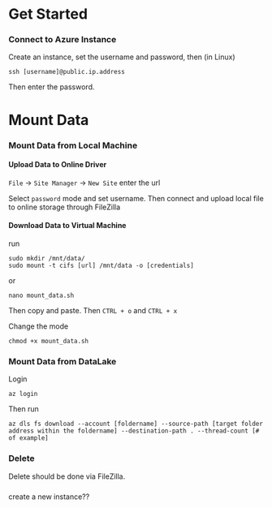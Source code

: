 # Get Started

### Connect to Azure Instance

Create an instance, set the username and password, then (in Linux)
```
ssh [username]@public.ip.address
``` 
Then enter the password.

# Mount Data

### Mount Data from Local Machine
#### Upload Data to Online Driver
`File` -> `Site Manager` -> `New Site` enter the url

Select `password` mode and set username. Then connect and upload local file to online storage through FileZilla

#### Download Data to Virtual Machine
run 
```
sudo mkdir /mnt/data/
sudo mount -t cifs [url] /mnt/data -o [credentials]
```

or 
```
nano mount_data.sh
```
Then copy and paste. Then `CTRL + o` and `CTRL + x`

Change the mode
```
chmod +x mount_data.sh
```

### Mount Data from DataLake
Login

```
az login
```

Then run

```
az dls fs download --account [foldername] --source-path [target folder address within the foldername] --destination-path . --thread-count [# of example]
```

### Delete

Delete should be done via FileZilla.

### 
create a new instance??
